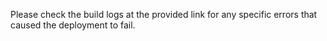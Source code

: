 Please check the build logs at the provided link for any specific errors that caused the deployment to fail.
